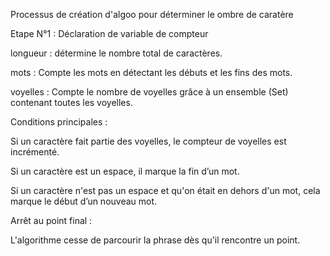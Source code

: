 Processus de création d'algoo pour déterminer le ombre de caratère

Etape N°1 : Déclaration de variable de compteur 

longueur : détermine le nombre total de caractères.

mots : Compte les mots en détectant les débuts et les fins des mots.

voyelles : Compte le nombre de voyelles grâce à un ensemble (Set) contenant toutes les voyelles.

Conditions principales :

Si un caractère fait partie des voyelles, le compteur de voyelles est incrémenté.

Si un caractère est un espace, il marque la fin d’un mot.

Si un caractère n'est pas un espace et qu'on était en dehors d'un mot, cela marque le début d’un nouveau mot.

Arrêt au point final :

L'algorithme cesse de parcourir la phrase dès qu'il rencontre un point.
